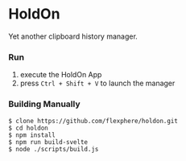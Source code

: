 # HoldOn

Yet another clipboard history manager.

### Run
1. execute the HoldOn App
2. press `Ctrl + Shift + V` to launch the manager

### Building Manually

```
$ clone https://github.com/flexphere/holdon.git
$ cd holdon
$ npm install 
$ npm run build-svelte
$ node ./scripts/build.js
```